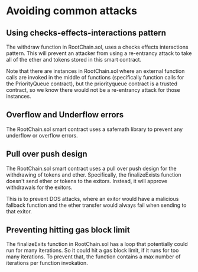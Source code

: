 # Avoiding common attacks

## Using checks-effects-interactions pattern

The withdraw function in RootChain.sol, uses a checks effects interactions pattern.  This will prevent an attacker from using a re-entrancy attack to take all of the ether and tokens stored in this smart contract.

Note that there are instances in RootChain.sol where an external function calls are invoked in the middle of functions (specifically function calls for the PriorityQueue contract), but the priorityqueue contract is a trusted contract, so we know there would not be a re-entrancy attack for those instances.

## Overflow and Underflow errors

The RootChain.sol smart contract uses a safemath library to prevent any underflow or overflow errors.

## Pull over push design

The RootChain.sol smart contract uses a pull over push design for the withdrawing of tokens and ether.  Specifically, the finalizeExists function doesn't send ether or tokens to the exitors.  Instead, it will approve withdrawals for the exitors.

This is to prevent DOS attacks, where an exitor would have a malicious fallback function and the ether transfer would always fail when sending to that exitor.

## Preventing hitting gas block limit

The finalizeExits function in RootChain.sol has a loop that potentially could run for many iterations.  So it could hit a gas block limit, if it runs for too many iterations.  To prevent that, the function contains a max number of iterations per function invokation.